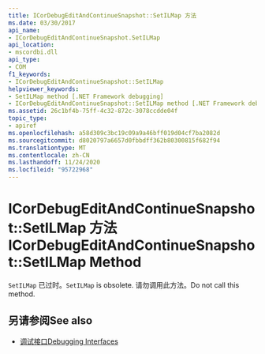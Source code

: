 ```yaml
---
title: ICorDebugEditAndContinueSnapshot::SetILMap 方法
ms.date: 03/30/2017
api_name:
- ICorDebugEditAndContinueSnapshot.SetILMap
api_location:
- mscordbi.dll
api_type:
- COM
f1_keywords:
- ICorDebugEditAndContinueSnapshot::SetILMap
helpviewer_keywords:
- SetILMap method [.NET Framework debugging]
- ICorDebugEditAndContinueSnapshot::SetILMap method [.NET Framework debugging]
ms.assetid: 26c1bf4b-75ff-4c32-872c-3078ccdde04f
topic_type:
- apiref
ms.openlocfilehash: a58d309c3bc19c09a9a46bff019d04cf7ba2082d
ms.sourcegitcommit: d8020797a6657d0fbbdff362b80300815f682f94
ms.translationtype: MT
ms.contentlocale: zh-CN
ms.lasthandoff: 11/24/2020
ms.locfileid: "95722968"
---
```

# <a name="icordebugeditandcontinuesnapshotsetilmap-method"></a><span data-ttu-id="63ee1-102">ICorDebugEditAndContinueSnapshot::SetILMap 方法</span><span class="sxs-lookup"><span data-stu-id="63ee1-102">ICorDebugEditAndContinueSnapshot::SetILMap Method</span></span>

<span data-ttu-id="63ee1-103">`SetILMap` 已过时。</span><span class="sxs-lookup"><span data-stu-id="63ee1-103">`SetILMap` is obsolete.</span></span> <span data-ttu-id="63ee1-104">请勿调用此方法。</span><span class="sxs-lookup"><span data-stu-id="63ee1-104">Do not call this method.</span></span>  
  
## <a name="see-also"></a><span data-ttu-id="63ee1-105">另请参阅</span><span class="sxs-lookup"><span data-stu-id="63ee1-105">See also</span></span>

- [<span data-ttu-id="63ee1-106">调试接口</span><span class="sxs-lookup"><span data-stu-id="63ee1-106">Debugging Interfaces</span></span>](debugging-interfaces.md)
